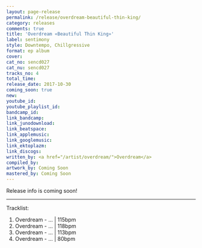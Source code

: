 ```yaml
---
layout: page-release
permalink: /release/overdream-beautiful-thin-king/
category: releases
comments: true
title: 'Overdream «Beautiful Thin King»'
label: sentimony
style: Downtempo, Chillgressive
format: ep album
cover: 
cat_no: sencd027
cat_nu: sencd027
tracks_no: 4
total_time: 
release_date: 2017-10-30
coming_soon: true
new: 
youtube_id: 
youtube_playlist_id: 
bandcamp_id: 
link_bandcamp: 
link_junodownload: 
link_beatspace: 
link_applemusic: 
link_googlemusic: 
link_ektoplazm: 
link_discogs: 
written_by: <a href="/artist/overdream/">Overdream</a>
compiled_by: 
artwork_by: Coming Soon
mastered_by: Coming Soon
---
```


Release info is coming soon!

---
Tracklist:

01. Overdream - ... \| 115bpm
02. Overdream - ... \| 118bpm
03. Overdream - ... \| 113bpm
04. Overdream - ... \| 80bpm
